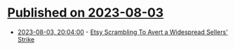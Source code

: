 # [Published on 2023-08-03](index.md)

* [2023-08-03, 20:04:00](https://slashdot.org/story/23/08/03/205200/etsy-scrambling-to-avert-a-widespread-sellers-strike?utm_source=rss1.0mainlinkanon&utm_medium=feed) - [Etsy Scrambling To Avert a Widespread Sellers' Strike](https://slashdot.org/story/23/08/03/205200/etsy-scrambling-to-avert-a-widespread-sellers-strike?utm_source=rss1.0mainlinkanon&utm_medium=feed)
